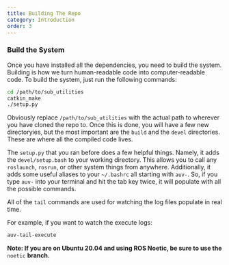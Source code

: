 ```yaml
---
title: Building The Repo
category: Introduction
order: 3
---
```


### Build the System

Once you have installed all the dependencies, you need to build the system. Building is how we turn human-readable code into computer-readable code. To build the system, just run the following commands:
```bash
cd /path/to/sub_utilities
catkin_make
./setup.py
```
Obviously replace `/path/to/sub_utilities` with the actual path to wherever you have cloned the repo to. 
Once this is done, you will have a few new directoryies, but the most important are the `build` and the `devel` directories. These are where all the compiled code lives. 

The `setup.py` that you ran before does a few helpful things. Namely, it adds the `devel/setup.bash` to your working directory. This allows you to call any `roslaunch`, `rosrun`, or other system things from anywhere. Additionally, it adds some useful aliases to your `~/.bashrc` all starting with `auv-`. So, if you type `auv-` into your terminal and hit the tab key twice, it will populate with all the possible commands. 

All of the `tail` commands are used for watching the log files populate in real time. 

For example, if you want to watch the execute logs:
```bash
auv-tail-execute
```

**Note: If you are on Ubuntu 20.04 and using ROS Noetic, be sure to use the** ` noetic ` **branch.**